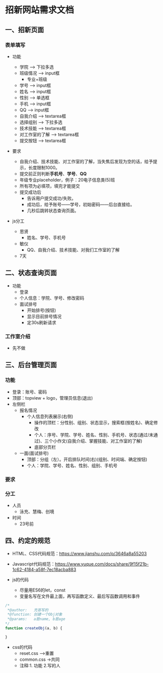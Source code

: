# 招新网站需求文档

## 一、招新页面

### 表单填写

- 功能
  - 学院            —>  下拉多选
  - 班级情况        —>  input框
    - 专业+班级
  - 学号            —>  input框
  - 姓名            —>  input框
  - 性别            —>  单选框
  - 手机            —>  input框
  - QQ              —>  input框
  - 自我介绍         —>  textarea框
  - 选择组别         —>  下拉多选
  - 技术技能         —>  textarea框
  - 对工作室的了解   —>  textarea框
  - 提交按钮         —>  textarea框

- 要求
  - 自我介绍、技术技能、对工作室的了解，当失焦后发现为空的话，给予提示，长度限制1000。
  - 提交前正则判断**手机号**、**学号**、**QQ**
  - 年级专业placeholder，例子：20电子信息类(5)班
  - 所有项为必填项，填完才能提交
  - 提交成功后
    - 告诉用户提交成功/失败。
    - 成功后，给予账号——学号，初始密码——后台直接给。
    - 几秒后跳转状态查询页面。

- js分工
  - 思贤
    - 姓名、学号、手机号
  - 敏仪
    - QQ、自我介绍、技术技能、对我们工作室的了解
  - 7天

## 二、状态查询页面

- 功能
  - 登录
  - 个人信息：学院、学号、修改密码
  - 面试排号
    - 开始排号(按钮)
    - 显示目前排号情况
    - 定30s刷新请求

### 工作室介绍

- 先不做

## 三、后台管理页面

### 功能

- 登录：账号、密码
- 顶部：topview + logo，管理员信息(退出)
- 左侧栏
  - 报名情况
    - 个人信息列表展示(右侧)
      - 操作的顶栏：分性别、组别、状态显示，搜索框(按姓名)、确定修改
      - 个人：序号、学院、学号、姓名、性别、手机号、状态(通过/未通过)、三个小作文(自我介绍、掌握技能、对工作室的了解) 
      - 底部分页栏
  - 一面(面试排号)
    - 顶部：分组（左）。开启排队时间(右)(组别、时间端、确定按钮)
    - 个人：学院、学号、姓名、性别、组别、手机号

### 要求

### 分工

- 人员
  - 泳充、慧梅、创境
- 时间
  - 23号前

## 四、约定的规范

- HTML、CSS代码规范：https://www.jianshu.com/p/3646a8a55203
- Javascript代码规范：https://www.yuque.com/docs/share/9f15f21b-1c62-4184-a58f-7ec18acba883

- js的代码
  - 尽量用ES6的let，const
  - 变量名写在文件最上面，再写函数定义、最后写函数调用和事件

```js
/*
 *@author:   充哥写的
 *@function: 创建一个Obj对象
 *@params:   a是name, b是age
*/
function createObj(a, b) {

}
```

- css的代码
  - reset.css —>重置
  - common.css ->共同
  - 注释:1. 功能 2.写的人
